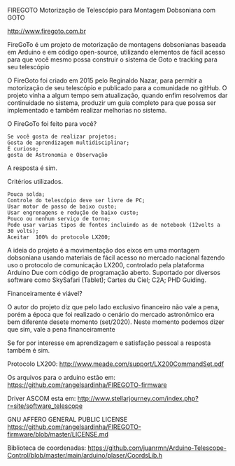 FIREGOTO
Motorização de Telescópio para Montagem Dobsoniana com GOTO

http://www.firegoto.com.br

FireGoTo é um projeto de motorização de montagens dobsonianas baseada em Arduino e em código open-source, utilizando elementos de fácil acesso para que você mesmo possa construir o sistema de Goto e tracking para seu telescópio

O FireGoto foi criado em 2015 pelo Reginaldo Nazar, para permitir a motorização de seu telescópio e publicado para a comunidade no gitHub. O projeto vinha a algum tempo sem atualização, quando enfim resolvemos dar continuidade no sistema, produzir um guia completo para que possa ser implementado e também realizar melhorias no sistema.

O FireGoTo foi feito para você?

    Se você gosta de realizar projetos;
    Gosta de aprendizagem multidisciplinar;
    É curioso;
    gosta de Astronomia e Observação

A resposta é sim.

Critérios utilizados.

    Pouca solda;
    Controle do telescópio deve ser livre de PC;
    Usar motor de passo de baixo custo;
    Usar engrenagens e redução de baixo custo;
    Pouco ou nenhum serviço de torno;
    Pode usar varias tipos de fontes incluindo as de notebook (12volts a 30 volts);
    Aceitar  100% do protocolo LX200;

A ideia do projeto é a movimentação dos eixos em uma montagem dobsoniana usando materiais de fácil acesso no mercado nacional fazendo uso o protocolo de comunicação LX200, controlado pela plataforma Arduino Due com código de programação aberto. Suportado por diversos software como SkySafari (Tablet); Cartes du Ciel; C2A; PHD Guiding.

Financeiramente é viável?

O autor do projeto diz que pelo lado exclusivo financeiro não vale a pena, porém a época que foi realizado o cenário do mercado astronômico era bem diferente desete momento (set/2020). Neste momento podemos dizer que sim, vale a pena financeiramente

Se for por interesse em aprendizagem e satisfação pessoal a resposta também é sim. 

Protocolo LX200: http://www.meade.com/support/LX200CommandSet.pdf

Os arquivos para o arduino estão em: https://github.com/rangelsardinha/FIREGOTO-firmware

Driver ASCOM esta em: http://www.stellarjourney.com/index.php?r=site/software_telescope

GNU AFFERO GENERAL PUBLIC LICENSE https://github.com/rangelsardinha/FIREGOTO-firmware/blob/master/LICENSE.md

Biblioteca de coordenadas: https://github.com/juanrmn/Arduino-Telescope-Control/blob/master/main/arduino/plaser/CoordsLib.h
